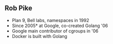 ## Rob Pike

- Plan 9, Bell labs, namespaces in 1992
- Since 2005* at Google, co-created Golang '06
- Google main contributor of cgroups in '06
- Docker is built with Golang
